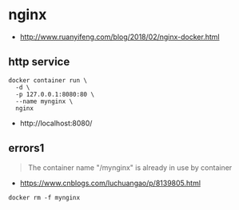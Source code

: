 # nginx
- http://www.ruanyifeng.com/blog/2018/02/nginx-docker.html


## http service
```shell
docker container run \
  -d \
  -p 127.0.0.1:8080:80 \
  --name mynginx \
  nginx
```
- http://localhost:8080/



## errors1
>  The container name "/mynginx" is already in use by container
- https://www.cnblogs.com/luchuangao/p/8139805.html

```shell
docker rm -f mynginx
```

